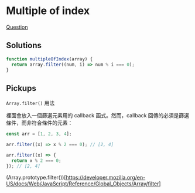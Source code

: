 # Multiple of index

[Question](https://www.codewars.com/kata/5a34b80155519e1a00000009)

## Solutions

```javascript
function multipleOfIndex(array) {
  return array.filter((num, i) => num % i === 0);
}
```

## Pickups

`Array.filter()` 用法

裡面會放入一個篩選元素用的 callback 函式。然而，callback 回傳的必須是篩選條件，而非符合條件的元素：

```javascript
const arr = [1, 2, 3, 4];

arr.filter((x) => x % 2 === 0); // [2, 4]

arr.filter((x) => {
  return x % 2 === 0;
}); // [2, 4]
```

(Array.prototype.filter())[https://developer.mozilla.org/en-US/docs/Web/JavaScript/Reference/Global_Objects/Array/filter]
